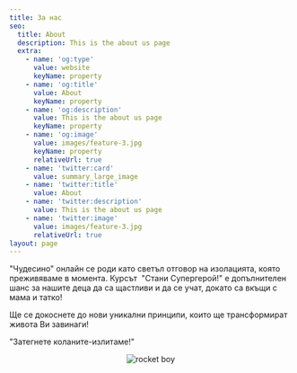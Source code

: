 ```yaml
---
title: За нас
seo:
  title: About
  description: This is the about us page
  extra:
    - name: 'og:type'
      value: website
      keyName: property
    - name: 'og:title'
      value: About
      keyName: property
    - name: 'og:description'
      value: This is the about us page
      keyName: property
    - name: 'og:image'
      value: images/feature-3.jpg
      keyName: property
      relativeUrl: true
    - name: 'twitter:card'
      value: summary_large_image
    - name: 'twitter:title'
      value: About
    - name: 'twitter:description'
      value: This is the about us page
    - name: 'twitter:image'
      value: images/feature-3.jpg
      relativeUrl: true
layout: page
---
```

"Чудесино" онлайн се роди като светъл отговор на изолацията, която преживяваме в момента. Курсът  "Стани Супергерой!" е допълнителен шанс за нашите деца да са щастливи и да се учат, докато са вкъщи с мама и татко!

Ще се докоснете до нови уникални принципи, които ще трансформират живота Ви завинаги!

"Затегнете коланите-излитаме!"
<p align="center">
  <img src="/images/deca3-medium-2.svg" alt="rocket boy"/>
</p>

